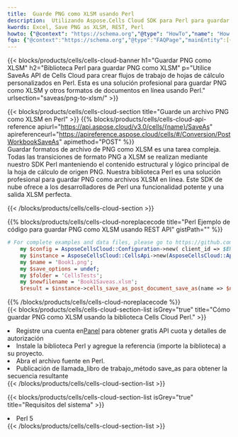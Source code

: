```yaml
---
title:  Guarde PNG como XLSM usando Perl
description:  Utilizando Aspose.Cells Cloud SDK para Perl para guardar el archivo de formato PNG como archivo de formato XLSM.
kwords: Excel, Save PNG as XLSM, REST, Perl
howto: {"@context": "https://schema.org","@type": "HowTo","name": "How to save PNG as XLSM using the Cells Cloud Perl library.","description": "How to save PNG as XLSM using the Cells Cloud Perl library.","image": {"@type": "ImageObject"},"url": "/perl/saveas/png-to-xlsm/","step": [{ "@type": "HowToStep","name": "How to save PNG as XLSM using the Cells Cloud Perl library. step 1", "image": {"@type": "ImageObject",},"url": "/perl/saveas/png-to-xlsm/","text": "Register an account at <a href='https://dashboard.aspose.cloud/'>Dashboard</a> to get free API quota & authorization details",},{ "@type": "HowToStep","name": "How to save PNG as XLSM using the Cells Cloud Perl library. step 1", "image": {"@type": "ImageObject",},"url": "/perl/saveas/png-to-xlsm/","text": "Install Perl library and add the reference (import the library) to your project.",},{ "@type": "HowToStep","name": "How to save PNG as XLSM using the Cells Cloud Perl library. step 1", "image": {"@type": "ImageObject",},"url": "/perl/saveas/png-to-xlsm/","text": "Open the source file in Perl.",},{ "@type": "HowToStep","name": "How to save PNG as XLSM using the Cells Cloud Perl library. step 1", "image": {"@type": "ImageObject",},"url": "/perl/saveas/png-to-xlsm/","text": "Call post_workbook_save_as method to get the resultant stream",}, ],"supply": {"@type": "HowToSupply","name": "document"},"tool": [{"@type": "HowToTool","name": "VIM, Visual Studio Code, Eclipse"},{"@type": "HowToTool","name": "Aspose Cells"}],"totalTime": "PT6M"}
fqa: {"@context":"https://schema.org","@type":"FAQPage","mainEntity":[{"@type":"Question","name":"Why save file as other formats file in C# using REST API?","acceptedAnswer":{"@type":"Answer","text":"Documents are encoded in many ways, and some files may be incompatible with the software you use. To open and read such files, just save them as appropriate file formats.<br/><ol><li>Install .NET SDK and add the reference (import the library) to your project.</li><li>Open the source file in C# using REST API.</li><li>Call the PostWorkbookSaveAsRequest() method, passing an output filename with required extension.</li><li>Get the result of save as a separate file.</li></ol>"}},{"@type":"Question","name":"What file formats can I save as with your C# library?","acceptedAnswer":{"@type":"Answer","text":"We support a variety of file formats for conversion using .NET library, including XLSX, Excel, xls , PDF, CSV, HTML, Markdown, XML, PNG, JPG, TIFF, Json, TXT and many more."}},{"@type":"Question","name":"What is the maximum allowed file size for conversion using this .NET library?","acceptedAnswer":{"@type":"Answer","text":"There are no file size limits for format conversions using .NET library."}}]}
---
```

{{< blocks/products/cells/cells-cloud-banner h1="Guardar PNG como XLSM" h2="Biblioteca Perl para guardar PNG como XLSM" p="Utilice SaveAs API de Cells Cloud para crear flujos de trabajo de hojas de cálculo personalizados en Perl. Esta es una solución profesional para guardar PNG como XLSM y otros formatos de documentos en línea usando Perl." urlsection="saveas/png-to-xlsm/" >}}

{{< blocks/products/cells/cells-cloud-section title="Guarde un archivo PNG como XLSM en Perl" >}}
{{% blocks/products/cells/cells-cloud-api-reference apiurl="https://api.aspose.cloud/v3.0/cells/{name}/SaveAs" apireferenceurl="https://apireference.aspose.cloud/cells/#/Conversion/PostWorkbookSaveAs" apimethod="POST" %}}
<br/>
Guardar formatos de archivo de PNG como XLSM es una tarea compleja. Todas las transiciones de formato PNG a XLSM se realizan mediante nuestro SDK Perl manteniendo el contenido estructural y lógico principal de la hoja de cálculo de origen PNG. Nuestra biblioteca Perl es una solución profesional para guardar PNG como archivos XLSM en línea. Este SDK de nube ofrece a los desarrolladores de Perl una funcionalidad potente y una salida XLSM perfecta.

{{< /blocks/products/cells/cells-cloud-section >}}

{{% blocks/products/cells/cells-cloud-noreplacecode title="Perl Ejemplo de código para guardar PNG como XLSM usando REST API" gistPath="" %}}
  
```perl
# For complete examples and data files, please go to https://github.com/aspose-cells-cloud/aspose-cells-cloud-perl/
    my $config = AsposeCellsCloud::Configuration->new( client_id => $ENV{'ProductClientId'}, client_secret => $ENV{'ProductClientSecret'});
    my $instance = AsposeCellsCloud::CellsApi->new(AsposeCellsCloud::ApiClient->new( $config));
    my $name = 'Book1.png';
    my $save_options = undef;
    my $folder = 'CellsTests';
    my $newfilename = 'Book1Saveas.xlsm';
    $result = $instance->cells_save_as_post_document_save_as(name => $name,save_options => $save_options, newfilename => $newfilename, folder => $folder);
```
  
{{% /blocks/products/cells/cells-cloud-noreplacecode %}}
<br/>
{{< blocks/products/cells/cells-cloud-section-list isGrey="true" title="Cómo guardar PNG como XLSM usando la biblioteca Cells Cloud Perl." >}}
<li> Registre una cuenta en<a href="https://dashboard.aspose.cloud/">Panel</a> para obtener gratis API cuota y detalles de autorización</li>
<li>Instale la biblioteca Perl y agregue la referencia (importe la biblioteca) a su proyecto.</li>
<li>Abra el archivo fuente en Perl.</li>
<li>Publicación de llamada_libro de trabajo_método save_as para obtener la secuencia resultante</li>
{{< /blocks/products/cells/cells-cloud-section-list >}}

{{< blocks/products/cells/cells-cloud-section-list isGrey="true" title="Requisitos del sistema" >}}
<li>Perl 5</li>
{{< /blocks/products/cells/cells-cloud-section-list >}}
